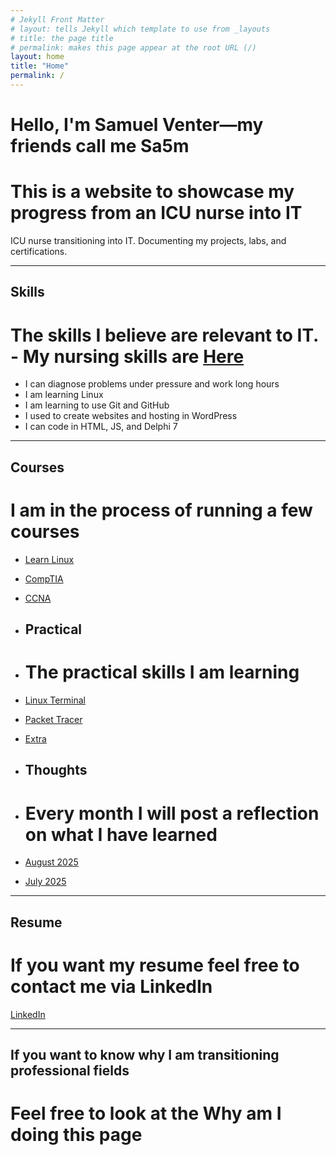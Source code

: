 ```yaml
---
# Jekyll Front Matter
# layout: tells Jekyll which template to use from _layouts
# title: the page title
# permalink: makes this page appear at the root URL (/)
layout: home
title: "Home"
permalink: /
---
```


# Hello, I'm Samuel Venter—my friends call me Sa5m
# This is a website to showcase my progress from an ICU nurse into IT

ICU nurse transitioning into IT. Documenting my projects, labs, and certifications.

---

## Skills
# The skills I believe are relevant to IT. - My nursing skills are [Here](https://github.com/samuelventer/Why/)
- I can diagnose problems under pressure and work long hours
- I am learning Linux
- I am learning to use Git and GitHub
- I used to create websites and hosting in WordPress
- I can code in HTML, JS, and Delphi 7

---

## Courses
# I am in the process of running a few courses
- [Learn Linux](https://github.com/samuelventer/Courses/) 
- [CompTIA](https://github.com/samuelventer/Courses)
- [CCNA](https://github.com/samuelventer/Courses)

- ## Practical
- # The practical skills I am learning
- [Linux Terminal](https://github.com/samuelventer/Prac-archive/) 
- [Packet Tracer](https://github.com/samuelventer/Prac-archive/) 
- [Extra](https://github.com/samuelventer/Prac-archive/)

- ## Thoughts
- # Every month I will post a reflection on what I have learned
- [August 2025](https://github.com/samuelventer/Leassons-learned/) 
- [July 2025](https://github.com/samuelventer/Leassons-learned/) 

---

## Resume
# If you want my resume feel free to contact me via LinkedIn
[LinkedIn](https://www.linkedin.com/in/at-samuel-v-413028321)

---

## If you want to know why I am transitioning professional fields
# Feel free to look at the Why am I doing this page

```
